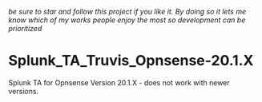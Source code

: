 *be sure to star and follow this project if you like it. By doing so it lets me know which of my works people enjoy the most so development can be prioritized*

# Splunk_TA_Truvis_Opnsense-20.1.X
Splunk TA for Opnsense Version 20.1.X - does not work with newer versions. 
